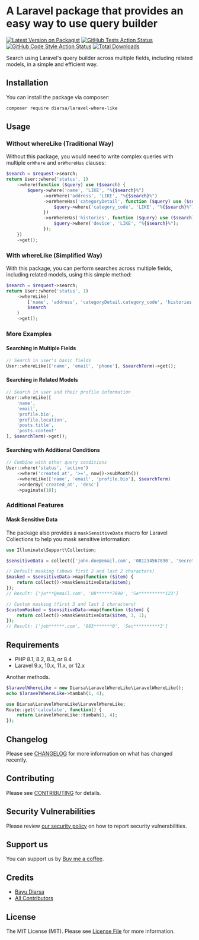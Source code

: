 # A Laravel package that provides an easy way to use query builder

[![Latest Version on Packagist](https://img.shields.io/packagist/v/diarsa/laravel-where-like.svg?style=flat-square)](https://packagist.org/packages/diarsa/laravel-where-like)
[![GitHub Tests Action Status](https://img.shields.io/github/actions/workflow/status/diarsa/laravel-where-like/run-tests.yml?branch=main&label=tests&style=flat-square)](https://github.com/diarsa/laravel-where-like/actions?query=workflow%3Arun-tests+branch%3Amain)
[![GitHub Code Style Action Status](https://img.shields.io/github/actions/workflow/status/diarsa/laravel-where-like/fix-php-code-style-issues.yml?branch=main&label=code%20style&style=flat-square)](https://github.com/diarsa/laravel-where-like/actions?query=workflow%3A"Fix+PHP+code+style+issues"+branch%3Amain)
[![Total Downloads](https://img.shields.io/packagist/dt/diarsa/laravel-where-like.svg?style=flat-square)](https://packagist.org/packages/diarsa/laravel-where-like)

Search using Laravel's query builder across multiple fields, including related models, in a simple and efficient way.

## Installation

You can install the package via composer:

```bash
composer require diarsa/laravel-where-like
```

## Usage

### Without whereLike (Traditional Way)

Without this package, you would need to write complex queries with multiple `orWhere` and `orWhereHas` clauses:

```php
$search = $request->search;
return User::where('status', 1)
    ->where(function ($query) use ($search) {
        $query->where('name', 'LIKE', "%{$search}%")
              ->orWhere('address', 'LIKE', "%{$search}%")
              ->orWhereHas('categoryDetail', function ($query) use ($search) {
                  $query->where('category_code', 'LIKE', "%{$search}%");
              })
              ->orWhereHas('histories', function ($query) use ($search) {
                  $query->where('device', 'LIKE', "%{$search}%");
              });
    })
    ->get();
```

### With whereLike (Simplified Way)

With this package, you can perform searches across multiple fields, including related models, using this simple method:

```php
$search = $request->search;
return User::where('status', 1)
    ->whereLike(
        ['name', 'address', 'categoryDetail.category_code', 'histories.device'], 
        $search
    )
    ->get();
```

### More Examples

#### Searching in Multiple Fields

```php
// Search in user's basic fields
User::whereLike(['name', 'email', 'phone'], $searchTerm)->get();
```

#### Searching in Related Models

```php
// Search in user and their profile information
User::whereLike([
    'name', 
    'email', 
    'profile.bio', 
    'profile.location',
    'posts.title',
    'posts.content'
], $searchTerm)->get();
```

#### Searching with Additional Conditions

```php
// Combine with other query conditions
User::where('status', 'active')
    ->where('created_at', '>=', now()->subMonth())
    ->whereLike(['name', 'email', 'profile.bio'], $searchTerm)
    ->orderBy('created_at', 'desc')
    ->paginate(10);
```

### Additional Features

#### Mask Sensitive Data

The package also provides a `maskSensitiveData` macro for Laravel Collections to help you mask sensitive information:

```php
use Illuminate\Support\Collection;

$sensitiveData = collect(['john.doe@email.com', '081234567890', 'SecretPassword123']);

// Default masking (shows first 2 and last 2 characters)
$masked = $sensitiveData->map(function ($item) {
    return collect()->maskSensitiveData($item);
});
// Result: ['jo***@email.com', '08******7890', 'Se**********123']

// Custom masking (first 3 and last 1 characters)
$customMasked = $sensitiveData->map(function ($item) {
    return collect()->maskSensitiveData($item, 3, 1);
});
// Result: ['joh******.com', '083*******0', 'Sec**********3']
```

## Requirements

- PHP 8.1, 8.2, 8.3, or 8.4
- Laravel 9.x, 10.x, 11.x, or 12.x

Another methods.

```php
$laravelWhereLike = new Diarsa\LaravelWhereLike\LaravelWhereLike();
echo $laravelWhereLike->tambah(1, 4);

use Diarsa\LaravelWhereLike\LaravelWhereLike;
Route::get('calculate', function() {
    return LaravelWhereLike::tambah(1, 4);
});
```

## Changelog

Please see [CHANGELOG](CHANGELOG.md) for more information on what has changed recently.

## Contributing

Please see [CONTRIBUTING](CONTRIBUTING.md) for details.

## Security Vulnerabilities

Please review [our security policy](../../security/policy) on how to report security vulnerabilities.

## Support us

You can support us by [Buy me a coffee](https://buymeacoffee.com/diarsa).

## Credits

- [Bayu Diarsa](https://github.com/diarsa)
- [All Contributors](../../contributors)

## License

The MIT License (MIT). Please see [License File](LICENSE.md) for more information.
